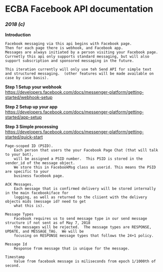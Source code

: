 # ECBA Facebook API documentation

### *2018 (c)*

**Introduction**
```
Facebook messaging via this api begins with Facebook page.
Then for each page there is webhook, and Facebook app.
Messages are always initiated by a person visiting your Facebook page.
Currnetly this api only supports standard messaging, but will also 
support subscription and sponsored messaging in the future.

This iteration currently will only use teh Send API for simple text
and structured messaging.  (other features will be made available on case by case basis).

```
**Step 1 Setup your webhook**
https://developers.facebook.com/docs/messenger-platform/getting-started/webhook-setup

**Step 2 Setup up your app**
https://developers.facebook.com/docs/messenger-platform/getting-started/app-setup

**Step 3 Simple processing**
https://developers.facebook.com/docs/messenger-platform/getting-started/quick-start
```
Page-scoped ID (PSID).
    Each person that users the your Facebook Page Chat (that will talk to your bot),
    will be assigned a PSID number.  This PSID is stored in the sender_id of the message object.
    We store this in FacebookMsg class as userid. This means the PSID are specific to your
    business facebook page.

ACK Messages.
    Each message that is confirmed delivery will be stored internally in the main facebookiface for
    logging, as well as returned to the cliient with the delivery objects mids (message id? need to get 
    what this is).

Message Types
    Facebook requires us to send message type in our send message structure if not sent as of May 7, 2018
    the messages will be rejected.  The message types are RESPONSE, UPDATE, and MESSAGE_TAG.  We will be
    focusing on RESPONSE message types that follows the 24+1 policy.

Message Id
    Response from message that is unique for the message. 

Timestamp
    Value from facebook message is miliseconds from epoch 1/1000th of second.

```
